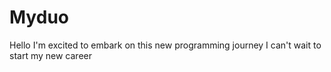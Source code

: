 # Myduo
Hello I'm excited to embark on this new programming journey 
I can't wait to start my new career 
